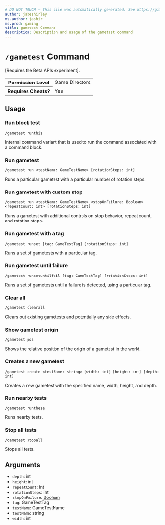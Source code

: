 ```yaml
---
# DO NOT TOUCH — This file was automatically generated. See https://github.com/mojang/minecraftapidocsgenerator to modify descriptions, examples, etc.
author: jakeshirley
ms.author: jashir
ms.prod: gaming
title: gametest Command
description: Description and usage of the gametest command
---
```

# `/gametest` Command
[Requires the Beta APIs experiment].

<table>
  <tr>
    <th>Permission Level</th>
    <td>Game Directors</td>
  </tr>
  <tr>
    <th>Requires Cheats?</th>
    <td>Yes</td>
  </tr>
</table>

## Usage
### Run block test
`/gametest runthis`

Internal command variant that is used to run the command associated with a command block.

### Run gametest
`/gametest run <testName: GameTestName> [rotationSteps: int]`

Runs a particular gametest with a particular number of rotation steps.

### Run gametest with custom stop
`/gametest run <testName: GameTestName> <stopOnFailure: Boolean> <repeatCount: int> [rotationSteps: int]`

Runs a gametest with additional controls on stop behavior, repeat count, and rotation steps.

### Run gametest with a tag
`/gametest runset [tag: GameTestTag] [rotationSteps: int]`

Runs a set of gametests with a particular tag.

### Run gametest until failure
`/gametest runsetuntilfail [tag: GameTestTag] [rotationSteps: int]`

Runs a set of gametests until a failure is detected, using a particular tag.

### Clear all
`/gametest clearall`

Clears out existing gametests and potentially any side effects.

### Show gametest origin
`/gametest pos`

Shows the relative position of the origin of a gametest in the world.

### Creates a new gametest
`/gametest create <testName: string> [width: int] [height: int] [depth: int]`

Creates a new gametest with the specified name, width, height, and depth.

### Run nearby tests
`/gametest runthese`

Runs nearby tests.

### Stop all tests
`/gametest stopall`

Stops all tests.

## Arguments
- `depth`: int
- `height`: int
- `repeatCount`: int
- `rotationSteps`: int
- `stopOnFailure`: [Boolean](../enums/Boolean.md)
- `tag`: GameTestTag
- `testName`: GameTestName
- `testName`: string
- `width`: int
